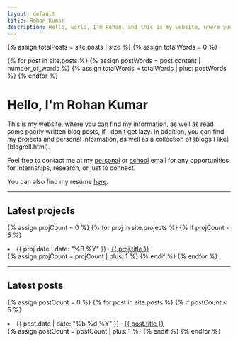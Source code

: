 ```yaml
---
layout: default
title: Rohan Kumar
description: Hello, world, I'm Rohan, and this is my website, where you can find my information, as well as read some poorly written blog posts, if I don't get lazy.
---
```


{% assign totalPosts = site.posts | size %}
{% assign totalWords = 0 %}

{% for post in site.posts %}
  {% assign postWords = post.content | number_of_words %}
  {% assign totalWords = totalWords | plus: postWords %}
{% endfor %}

<h1>Hello, I'm Rohan Kumar</h1>
This is my website, where you can find my information, as well as read some poorly written blog posts, if I don't get lazy. In addition, you can find my projects and personal information, as well as a collection of [blogs I like](blogroll.html).

Feel free to contact me at my [personal](mailto:roku0811@gmail.com) or [school](mailto:roku@bu.edu) email for any opportunities for internships, research, or just to connect.

You can also find my resume [here](docs/resume.pdf).

---

<h2>Latest projects</h2>

{% assign projCount = 0 %}
{% for proj in site.projects %}
{% if projCount < 5 %}
  <li>
    <span class="post-date">{{ proj.date | date: "%B %Y" }}</span> · <a href="{{ proj.link }}">{{ proj.title }}</a>
  </li>
  {% assign projCount = projCount | plus: 1 %}
{% endif %}
{% endfor %}


---

<h2>Latest posts</h2>

{% assign postCount = 0 %}
{% for post in site.posts %}
{% if postCount < 5 %}
  <li>
    <span class="post-date">{{ post.date | date: "%b %d %Y" }}</span> · <a href="{{ post.url }}">{{ post.title }}</a>
  </li>
  {% assign postCount = postCount | plus: 1 %}
{% endif %}
{% endfor %}




